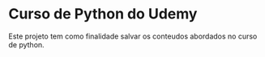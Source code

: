 # Curso de Python do Udemy

Este projeto tem como finalidade salvar os conteudos abordados no curso de python.